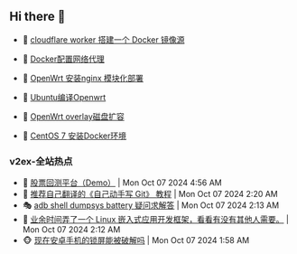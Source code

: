 ## Hi there 👋

<!--
**dkyg666/dkyg666** is a ✨ _special_ ✨ repository because its `README.md` (this file) appears on your GitHub profile.

Here are some ideas to get you started:

- 🔭 I’m currently working on ...
- 🌱 I’m currently learning ...
- 👯 I’m looking to collaborate on ...
- 🤔 I’m looking for help with ...
- 💬 Ask me about ...
- 📫 How to reach me: ...
- 😄 Pronouns: ...
- ⚡ Fun fact: ...
-->

<!-- BLOG-POST-LIST:START -->
- 🦩 [cloudflare worker 搭建一个 Docker 镜像源](http://blog.1996099.xyz/archives/cloudflare-worker-da-jian-yi-ge-docker-jing-xiang-zhan) 

- 🚦 [Docker配置网络代理](http://blog.1996099.xyz/archives/dockerpei-zhi-wang-luo-dai-li) 

- 🫶 [OpenWrt 安装nginx 模块化部署](http://blog.1996099.xyz/archives/openwrt-an-zhuang-nginx-mo-kuai-hua-bu-shu) 

- 🦄 [Ubuntu编译Openwrt](http://blog.1996099.xyz/archives/ubuntuzi-bian-yi-openwrt) 

- 🐻 [OpenWrt overlay磁盘扩容](http://blog.1996099.xyz/archives/openwrt-overlay) 

- 🤖 [CentOS 7 安装Docker环境](http://blog.1996099.xyz/archives/centos-docker) 
<!-- BLOG-POST-LIST:END -->

### v2ex-全站热点
<!-- v2ex:START -->
- 🥸 [股票回测平台（Demo）](https://www.v2ex.com/t/1078016#reply0) | Mon Oct 07 2024 4:56 AM
- 🤗 [推荐自己翻译的《自己动手写 Git》 教程](https://www.v2ex.com/t/1077983#reply5) | Mon Oct 07 2024 2:20 AM
- 🎭 [adb shell dumpsys battery 疑问求解答](https://www.v2ex.com/t/1077980#reply5) | Mon Oct 07 2024 2:13 AM
- 🥷 [业余时间弄了一个 Linux 嵌入式应用开发框架，看看有没有其他人需要。](https://www.v2ex.com/t/1077979#reply2) | Mon Oct 07 2024 2:12 AM
- 🐵 [现在安卓手机的锁屏能被破解吗](https://www.v2ex.com/t/1077976#reply27) | Mon Oct 07 2024 1:58 AM<!-- v2ex:END -->


